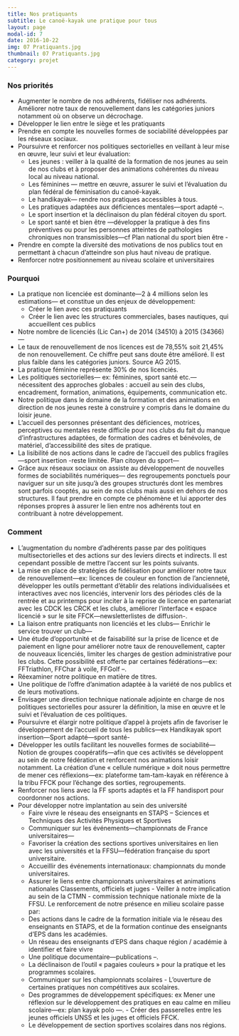 ```yaml
---
title: Nos pratiquants
subtitle: Le canoë-kayak une pratique pour tous
layout: page
modal-id: 7
date: 2016-10-22
img: 07 Pratiquants.jpg
thumbnail: 07 Pratiquants.jpg
category: projet
---
```


### Nos priorités

  - Augmenter le nombre de nos adhérents, fidéliser nos adhérents. Améliorer notre taux de renouvellement dans les catégories juniors notamment où on observe un décrochage.
  - Développer le lien entre le siège et les pratiquants
  - Prendre en compte les nouvelles formes de sociabilité développées par les réseaux sociaux.
  - Poursuivre et renforcer nos politiques sectorielles en veillant à leur mise en œuvre, leur suivi et leur évaluation:
    - Les jeunes : veiller à la qualité de la formation
de nos jeunes au sein de nos clubs et à proposer des animations cohérentes du niveau local au niveau national.
    - Les féminines — mettre en œuvre, assurer le suivi et l’évaluation du plan fédéral de féminisation du canoë-kayak.
    - Le handikayak— rendre nos pratiques accessibles à tous.
    - Les pratiques adaptées aux déficiences mentales—sport adapté –.
    - Le sport insertion et la déclinaison du plan fédéral citoyen du sport.
    - Le sport santé et bien être —développer la pratique à des fins préventives ou pour les personnes atteintes de pathologies chroniques non transmissibles—cf Plan national du sport bien être -
  - Prendre en compte la diversité des motivations de nos publics tout en permettant à chacun d’atteindre son plus haut niveau de pratique.
  - Renforcer notre positionnement au niveau scolaire et universitaires

### Pourquoi

  - La pratique non licenciée est dominante—2 à 4 millions selon les estimations— et constitue un des enjeux de développement:
    - Créer le lien avec ces pratiquants
    - Créer le lien avec les structures commerciales, bases nautiques, qui accueillent ces publics
  - Notre nombre de licenciés (Lic Can+) de 2014 (34510) à 2015 (34366) —
  - Le taux de renouvellement de nos licences est de 78,55% soit 21,45% de non renouvellement. Ce chiffre peut sans doute être amélioré. Il est plus faible dans les catégories juniors. Source AG 2015.
  - La pratique féminine représente 30% de nos licenciés.
  - Les politiques sectorielles— ex: féminines, sport santé etc.— nécessitent des approches globales : accueil au sein des clubs, encadrement, formation, animations, équipements, communication etc.
  - Notre politique dans le domaine de la formation et des animations en direction de nos jeunes reste à construire y compris dans le domaine du loisir jeune.
  - L’accueil des personnes présentant des déficiences, motrices, perceptives ou mentales reste difficile pour nos clubs du fait du manque d’infrastructures adaptées, de formation des cadres et bénévoles, de matériel, d’accessibilité des sites de pratique.
  - La lisibilité de nos actions dans le cadre de l’accueil des publics fragiles —sport insertion -reste limitée. Plan citoyen du sport—
  - Grâce aux réseaux sociaux on assiste au développement de nouvelles formes de sociabilités numériques— des regroupements ponctuels pour naviguer sur un site jusqu’à des groupes structurés dont les membres sont parfois cooptés, au sein de nos clubs mais aussi en dehors de nos structures. Il faut prendre en compte ce phénomène et lui apporter des réponses propres à assurer le lien entre nos adhérents tout en contribuant à notre développement.


### Comment

  - L’augmentation du nombre d’adhérents passe par des politiques multisectorielles et des actions sur des leviers directs et indirects. Il est cependant possible de mettre l’accent sur les points suivants.
  - La mise en place de stratégies de fidélisation pour améliorer notre taux de renouvellement—ex: licences de couleur en fonction de l’ancienneté, développer les outils permettant d’établir des relations individualisées et interactives avec nos licenciés, intervenir lors des périodes clés de la rentrée et au printemps pour inciter à la reprise de licence en partenariat avec les CDCK les CRCK et les clubs, améliorer l’interface « espace licencié » sur le site FFCK—newsletterlistes de diffusion-.
  - La liaison entre pratiquants non licenciés et les clubs— Enrichir le service trouver un club—
  - Une étude d’opportunité et de faisabilité sur la prise de licence et de paiement en ligne pour améliorer notre taux de renouvellement, capter de nouveaux licenciés, limiter les charges de gestion administrative pour les clubs. Cette possibilité est offerte par certaines fédérations—ex: FFTriathlon, FFChar à voile, FFGolf –.
  - Réexaminer notre politique en matière de titres.
  - Une politique de l’offre d’animation adaptée à la variété de
nos publics et de leurs motivations.
  - Envisager une direction technique nationale adjointe en
charge de nos politiques sectorielles pour assurer la définition, la mise en œuvre et le suivi et l’évaluation de ces politiques.
  - Poursuivre et élargir notre politique d’appel à projets afin de favoriser le développement de l’accueil de tous les publics—ex Handikayak sport insertion—Sport adapté—sport santé-
  - Développer les outils facilitant les nouvelles formes de sociabilité—Notion de groupes coopératifs—afin que ces activités se développent au sein de notre fédération et renforcent nos animations loisir notamment. La création d’une « cellule numérique » doit nous permettre de mener ces réflexions—ex: plateforme tam-tam-kayak en référence à la tribu FFCK pour l’échange des sorties, regroupements.
  - Renforcer nos liens avec la FF sports adaptés et la FF handisport pour coordonner nos actions.
  - Pour développer notre implantation au sein des université
    - Faire vivre le réseau des enseignants en STAPS – Sciences et Techniques des Activités Physiques et Sportives
    - Communiquer sur les événements—championnats de France universitaires—
    - Favoriser la création des sections sportives universitaires en lien avec les universités et la FFSU—fédération française du sport universitaire.
    - Accueillir des événements internationaux: championnats du monde universitaires.
    - Assurer le liens entre championnats universitaires et animations nationales Classements, officiels et juges     - Veiller à notre implication au sein de la CTMN -
commission technique nationale mixte de la FFSU.
Le renforcement de notre présence en milieu scolaire passe par:
    - Des actions dans le cadre de la formation initiale via le réseau des enseignants en STAPS, et de la formation continue des enseignants d’EPS dans les académies.
    - Un réseau des enseignants d’EPS dans chaque région / académie à identifier et faire vivre
    - Une politique documentaire—publications –.
    - La déclinaison de l’outil « pagaies couleurs » pour la pratique et les programmes scolaires.
    - Communiquer sur les championnats scolaires     - L’ouverture de certaines pratiques non compétitives aux
scolaires.
    - Des programmes de développement spécifiques: ex Mener une réflexion sur le développement des pratiques en
eau calme en milieu scolaire—ex: plan kayak polo —.     - Créer des passerelles entre les jeunes officiels UNSS et
les juges et officiels FFCK.
    - Le développement de section sportives scolaires dans
nos régions.
